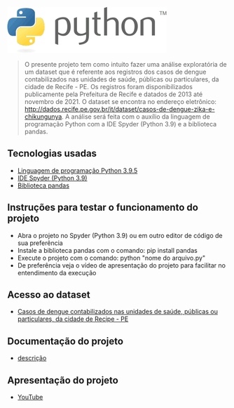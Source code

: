 ![Visualização Computacional_Projeto Analise Exploratória de um Dataset](imagens/Python-logo.png)
> O presente projeto tem como intuito fazer uma análise exploratória de um dataset que é referente aos registros dos casos de dengue contabilizados nas unidades de saúde, públicas ou particulares, da cidade de Recife - PE. Os registros foram disponibilizados publicamente pela  Prefeitura  de  Recife e datados de 2013 até novembro de 2021. O dataset se encontra no endereço eletrônico: http://dados.recife.pe.gov.br/it/dataset/casos-de-dengue-zika-e-chikungunya. A análise será feita com o auxílio da linguagem de programação Python com a IDE Spyder (Python 3.9) e a biblioteca pandas.

## Tecnologias usadas
  * [Linguagem de programação Python 3.9.5](https://www.python.org/)
  * [IDE Spyder (Python 3.9)](https://pandas.pydata.org/docs/)
  * [Biblioteca pandas](https://www.spyder-ide.org/)

## Instruções para testar o funcionamento do projeto
 * Abra o projeto no Spyder (Python 3.9) ou em outro editor de código de sua preferência
 * Instale a biblioteca pandas com o comando: pip install pandas
 * Execute o projeto com o comando: python "nome do arquivo.py"
 * De preferência veja o vídeo de apresentação do projeto para facilitar no entendimento da execução

## Acesso ao dataset
 * [Casos de dengue contabilizados nas unidades de saúde, públicas ou particulares, da cidade de Recipe - PE](http://dados.recife.pe.gov.br/it/dataset/casos-de-dengue-zika-e-chikungunya)

## Documentação do projeto
 * [descrição](https://github.com/danillobr/VC_Analise_Exploratoria_Dataset/tree/main/Documenta%C3%A7%C3%A3o)

## Apresentação do projeto
 * [YouTube](https://youtu.be/eyZ9lxamYXI)
